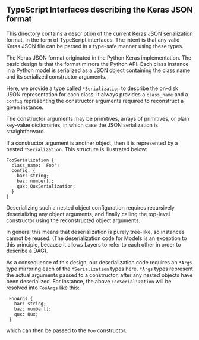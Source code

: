 TypeScript Interfaces describing the Keras JSON format
------------------------------------------------------

This directory contains a description of the current Keras JSON serialization
format, in the form of TypeScript interfaces.  The intent is that any valid
Keras JSON file can be parsed in a type-safe manner using these types.

The Keras JSON format originated in the Python Keras implementation.  The basic
design is that the format mirrors the Python API.  Each class instance in a
Python model is serialized as a JSON object containing the class name and its
serialized constructor arguments.

Here, we provide a type called `*Serialization` to describe the on-disk JSON
representation for each class.  It always provides a `class_name` and a `config`
representing the constructor arguments required to reconstruct a given instance.

The constructor arguments may be primitives, arrays of primitives, or plain
key-value dictionaries, in which case the JSON serialization is straightforward.

If a constructor argument is another object, then it is represented by a nested
`*Serialization`.  This structure is illustrated below:

    FooSerialization {
      class_name: 'Foo';
      config: {
        bar: string;
        baz: number[];
        qux: QuxSerialization;
      }
    }

Deserializing such a nested object configuration requires recursively
deserializing any object arguments, and finally calling the top-level
constructor using the reconstructed object arguments.

In general this means that deserialization is purely tree-like, so instances
cannot be reused.  (The deserialization code for Models is an exception to this
principle, because it allows Layers to refer to each other in order to describe
a DAG).

As a consequence of this design, our deserialization code requires an `*Args`
type mirroring each of the `*Serialization` types here.  `*Args` types represent
the actual arguments passed to a constructor, after any nested objects have been
deserialized.  For instance, the above `FooSerialization` will be resolved into
 `FooArgs` like this:

     FooArgs {
       bar: string;
       baz: number[];
       qux: Qux;
     }

which can then be passed to the `Foo` constructor.
